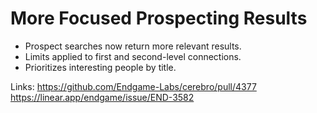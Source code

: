 # More Focused Prospecting Results

*   Prospect searches now return more relevant results.
*   Limits applied to first and second-level connections.
*   Prioritizes interesting people by title.

Links:
https://github.com/Endgame-Labs/cerebro/pull/4377
https://linear.app/endgame/issue/END-3582
